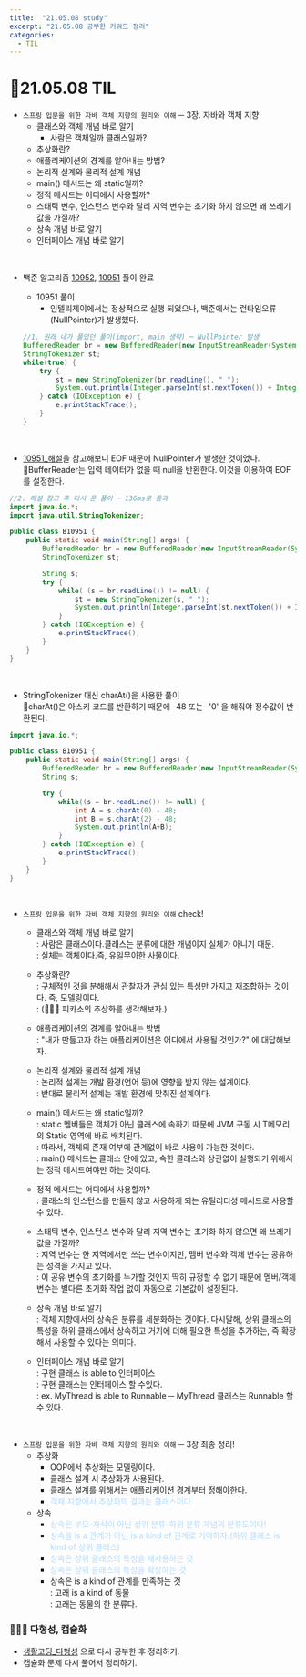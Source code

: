 ```yaml
---
title:  "21.05.08 study"
excerpt: "21.05.08 공부한 키워드 정리"
categories:
  - TIL
---
```


# 📝21.05.08 TIL
+ `스프링 입문을 위한 자바 객체 지향의 원리와 이해` ─ 3장. 자바와 객체 지향
  + 클래스와 객체 개념 바로 알기
    + 사람은 객체일까 클래스일까?
  + 추상화란?
  + 애플리케이션의 경계를 알아내는 방법?
  + 논리적 설계와 물리적 설계 개념
  + main() 메서드는 왜 static일까?
  + 정적 메서드는 어디에서 사용할까?
  + 스태틱 변수, 인스턴스 변수와 달리 지역 변수는 초기화 하지 않으면 왜 쓰레기값을 가질까?
  + 상속 개념 바로 알기
  + 인터페이스 개념 바로 알기

<br />

+ 백준 알고리즘 [10952](https://www.acmicpc.net/problem/10952), [10951](https://www.acmicpc.net/problem/10951) 풀이 완료

  + 10951 풀이<br />
    + 인텔리제이에서는 정상적으로 실행 되었으나, 백준에서는 런타임오류(NullPointer)가 발생했다.<br />

  ```java
  //1. 원래 내가 풀었던 풀이(import, main 생략) ─ NullPointer 발생
  BufferedReader br = new BufferedReader(new InputStreamReader(System.in));
  StringTokenizer st;
  while(true) {
      try {
          st = new StringTokenizer(br.readLine(), " ");
          System.out.println(Integer.parseInt(st.nextToken()) + Integer.parseInt(st.nextToken()));
      } catch (IOException e) {
          e.printStackTrace();
      }
  }
  ```
<br/>

  + [10951_해설](https://st-lab.tistory.com/40)을 참고해보니 EOF 때문에 NullPointer가 발생한 것이었다.<br />
  🌟BufferReader는 입력 데이터가 없을 때 null을 반환한다. 이것을 이용하여 EOF를 설정한다.<br/>

  ```java
  //2. 해설 참고 후 다시 푼 풀이 ─ 136ms로 통과
  import java.io.*;
  import java.util.StringTokenizer;

  public class B10951 {
      public static void main(String[] args) {
          BufferedReader br = new BufferedReader(new InputStreamReader(System.in));
          StringTokenizer st;

          String s;
          try {
              while( (s = br.readLine()) != null) {
                  st = new StringTokenizer(s, " ");
                  System.out.println(Integer.parseInt(st.nextToken()) + Integer.parseInt(st.nextToken()));
              }
          } catch (IOException e) {
              e.printStackTrace();
          }
      }
  }
  ```
<br />

  + StringTokenizer 대신 charAt()을 사용한 풀이<br />
  🌟charAt()은 아스키 코드를 반환하기 때문에 -48 또는 -'0' 을 해줘야 정수값이 반환된다.

  ```java
  import java.io.*;

  public class B10951 {
      public static void main(String[] args) {
          BufferedReader br = new BufferedReader(new InputStreamReader(System.in));
          String s;

          try {
              while((s = br.readLine()) != null) {
                  int A = s.charAt(0) - 48;
                  int B = s.charAt(2) - 48;
                  System.out.println(A+B);
              }
          } catch (IOException e) {
              e.printStackTrace();
          }
      }
  }
  ```
<br />  

+ `스프링 입문을 위한 자바 객체 지향의 원리와 이해` check!
  + 클래스와 객체 개념 바로 알기<br />
  : 사람은 클래스이다.클래스는 분류에 대한 개념이지 실체가 아니기 때문.<br />
  : 실체는 객체이다.즉, 유일무이한 사물이다.<br />

  + 추상화란?<br/>
  : 구체적인 것을 분해해서 관찰자가 관심 있는 특성만 가지고 재조합하는 것이다. 즉, 모델링이다.<br/>
    : (🙇🏻‍♀️ 피카소의 추상화를 생각해보자.)

  + 애플리케이션의 경계를 알아내는 방법<br />
    : "내가 만들고자 하는 애플리케이션은 어디에서 사용될 것인가?" 에 대답해보자.

  + 논리적 설계와 물리적 설계 개념<br />
    : 논리적 설계는 개발 환경(언어 등)에 영향을 받지 않는 설계이다.<br/>
    : 반대로 물리적 설계는 개발 환경에 맞춰진 설계이다.

  + main() 메서드는 왜 static일까?<br />
    : static 멤버들은 객체가 아닌 클래스에 속하기 때문에 JVM 구동 시 T메모리의 Static 영역에 바로 배치된다.<br />
    : 따라서, 객체의 존재 여부에 관계없이 바로 사용이 가능한 것이다.<br />
    : main() 메서드는 클래스 안에 있고, 속한 클래스와 상관없이 실행되기 위해서는 정적 메서드여야만 하는 것이다.

  + 정적 메서드는 어디에서 사용할까? <br />
    : 클래스의 인스턴스를 만들지 않고 사용하게 되는 유틸리티성 메서드로 사용할 수 있다.

  + 스태틱 변수, 인스턴스 변수와 달리 지역 변수는 초기화 하지 않으면 왜 쓰레기값을 가질까? <br />
    : 지역 변수는 한 지역에서만 쓰는 변수이지만, 멤버 변수와 객체 변수는 공유하는 성격을 가지고 있다.<br />
    : 이 공유 변수의 초기화를 누가할 것인지 딱히 규정할 수 없기 때문에 멤버/객체 변수는 별다른 초기화 작업 없이 자동으로 기본값이 설정된다.

  + 상속 개념 바로 알기<br />
    : 객체 지향에서의 상속은 분류를 세분화하는 것이다. 다시말해, 상위 클래스의 특성을 하위 클래스에서 상속하고 거기에 더해 필요한 특성을 추가하는, 즉 확장해서 사용할 수 있다는 의미다.

  + 인터페이스 개념 바로 알기<br />
    : 구현 클래스 is able to 인터페이스<br />
    : 구현 클래스는 인터페이스 할 수있다.<br />
    : ex. MyThread is able to Runnable ─ MyThread 클래스는 Runnable 할 수 있다.

<br />

+ `스프링 입문을 위한 자바 객체 지향의 원리와 이해` ─ 3장 최종 정리!
  + 추상화
    + OOP에서 추상화는 모델링이다.
    + 클래스 설계 시 추상화가 사용된다.
    + 클래스 설계를 위해서는 애플리케이션 경계부터 정해야한다.
    + <span style="color:#B3D9FF;">객체 지향에서 추상화의 결과는 클래스이다.</span><br />
  + 상속
    + <span style="color:#B3D9FF;">상속은 부모-자식이 아닌 상위 분류-하위 분류 개념의 분류도이다!</span><br />
    + <span style="color:#B3D9FF;">상속을 is a 관계가 아닌 is a kind of 관계로 기억하자.(하위 클래스 is kind of 상위 클래스)</span>
    + <span style="color:#B3D9FF;">상속은 상위 클래스의 특성을 재사용하는 것</span>
    + <span style="color:#B3D9FF;">상속은 상위 클래스의 특성을 확장하는 것</span>
    + 상속은 is a kind of 관계를 만족하는 것<br />
      : 고래 is a kind of 동물 <br/>
      : 고래는 동물의 한 분류다.

### 🤷🏻‍♀️ 다형성, 캡슐화
  + [생활코딩_다형성](https://opentutorials.org/module/516/6127) 으로 다시 공부한 후 정리하기.
  + 캡슐화 문제 다시 풀어서 정리하기.
